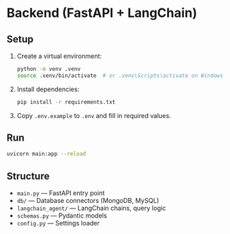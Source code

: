 # Backend (FastAPI + LangChain)

## Setup
1. Create a virtual environment:
   ```sh
   python -m venv .venv
   source .venv/bin/activate  # or .venv\Scripts\activate on Windows
   ```
2. Install dependencies:
   ```sh
   pip install -r requirements.txt
   ```
3. Copy `.env.example` to `.env` and fill in required values.

## Run
```sh
uvicorn main:app --reload
```

## Structure
- `main.py` — FastAPI entry point
- `db/` — Database connectors (MongoDB, MySQL)
- `langchain_agent/` — LangChain chains, query logic
- `schemas.py` — Pydantic models
- `config.py` — Settings loader
